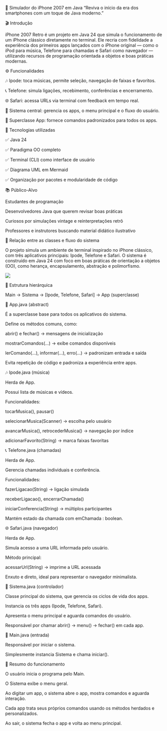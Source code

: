 
📱 Simulador do iPhone 2007 em Java
“Reviva o início da era dos smartphones com um toque de Java moderno.”

🎬 Introdução

iPhone 2007 Retro é um projeto em Java 24 que simula o funcionamento de um iPhone clássico diretamente no terminal. Ele recria com fidelidade a experiência dos primeiros apps lançados com o iPhone original — como o iPod para música, Telefone para chamadas e Safari como navegador — utilizando recursos de programação orientada a objetos e boas práticas modernas.

⚙️ Funcionalidades

🎶 Ipode: toca músicas, permite seleção, navegação de faixas e favoritos.

📞 Telefone: simula ligações, recebimento, conferências e encerramento.

🌐 Safari: acessa URLs via terminal com feedback em tempo real.

🧠 Sistema central: gerencia os apps, o menu principal e o fluxo do usuário.

🧱 Superclasse App: fornece comandos padronizados para todos os apps.

🧠 Tecnologias utilizadas

✅ Java 24

✅ Paradigma OO completo

✅ Terminal (CLI) como interface de usuário

✅ Diagrama UML em Mermaid

✅ Organização por pacotes e modularidade de código

📚 Público-Alvo

Estudantes de programação

Desenvolvedores Java que querem revisar boas práticas

Curiosos por simulações vintage e reinterpretações retrô

Professores e instrutores buscando material didático ilustrativo

🔁 Relação entre as classes e fluxo do sistema

O projeto simula um ambiente de terminal inspirado no iPhone clássico, com três aplicativos principais: Ipode, Telefone e Safari. O sistema é construído em Java 24 com foco em boas práticas de orientação a objetos (OO), como herança, encapsulamento, abstração e polimorfismo.

[![](https://mermaid.ink/img/pako:eNqNVV1v2jAU_SvIT1SFiBIYECGkbtWkSeWJbg9b9nCxb4i1xI5uHNSV0d9e5wNIQlY1L4nvPT6-5_jaOTCuBTKP8QjS9EHCjiD2lZCE3Eitek-ffeWrnn0KRO8-SXqHMpA_yyVsU0PAzWp1id7CliT1b2qRAHkIzVCs85n0RceghE77G0NS7RzHqYMiPAH6Gw5KIQ16JbCOkirQFFv-6xQS6evwUOkYcy1exVamjk2x3xIt6mpvY1TZqY76IkZzoHWWSg4NiQlkaUt1ihFy6-wZ30EHe1DdhISGNEeBXcmiih9SoG6EQchywa-w1yRNlx2RTA084FoKCak15dGOX0vYaw0WVAzvQPb5-u_kjTRZpO9NBlHL_CINZPJS_psPQD6fs1KZzn17sh4HWuGH9i6AF6RHuQMOHc5YxzluL4Bm11lj8wZWARIq-93Vf4rbFrSoEGIQjQ0bYlxFrZat1hGCqmX5hbfTzpboDQRA8kOSgWNq-_I7RR2tkFHU5f7V0QjbBld2NBRKe4LQMuUnCetdcNoh77xZtWxaSvEqTZ0FrEGqplgbqOT8-n3TmpMf9eW_4bAopBVqFnAOn9Yuw5Xe4XBVo6gFmyS1RJOmqLokCQs0G7AdScG8AKIUByxGe4_lY1Zo85kJMUafefZTAP3xma-OdlIC6qfWMfMMZXYa6WwXngZZIsBgdZmfEahEfpdmyjBvsigYmHdgz8wbj-6c2XTs3k3cxXjhTt3pgP21oLkzniwWs_mn0cgdzVz3OGAvxZojZz6zGBT2KqB19QPJX8c3I5Xlug?type=png)](https://mermaid.live/edit#pako:eNqNVV1v2jAU_SvIT1SFiBIYECGkbtWkSeWJbg9b9nCxb4i1xI5uHNSV0d9e5wNIQlY1L4nvPT6-5_jaOTCuBTKP8QjS9EHCjiD2lZCE3Eitek-ffeWrnn0KRO8-SXqHMpA_yyVsU0PAzWp1id7CliT1b2qRAHkIzVCs85n0RceghE77G0NS7RzHqYMiPAH6Gw5KIQ16JbCOkirQFFv-6xQS6evwUOkYcy1exVamjk2x3xIt6mpvY1TZqY76IkZzoHWWSg4NiQlkaUt1ihFy6-wZ30EHe1DdhISGNEeBXcmiih9SoG6EQchywa-w1yRNlx2RTA084FoKCak15dGOX0vYaw0WVAzvQPb5-u_kjTRZpO9NBlHL_CINZPJS_psPQD6fs1KZzn17sh4HWuGH9i6AF6RHuQMOHc5YxzluL4Bm11lj8wZWARIq-93Vf4rbFrSoEGIQjQ0bYlxFrZat1hGCqmX5hbfTzpboDQRA8kOSgWNq-_I7RR2tkFHU5f7V0QjbBld2NBRKe4LQMuUnCetdcNoh77xZtWxaSvEqTZ0FrEGqplgbqOT8-n3TmpMf9eW_4bAopBVqFnAOn9Yuw5Xe4XBVo6gFmyS1RJOmqLokCQs0G7AdScG8AKIUByxGe4_lY1Zo85kJMUafefZTAP3xma-OdlIC6qfWMfMMZXYa6WwXngZZIsBgdZmfEahEfpdmyjBvsigYmHdgz8wbj-6c2XTs3k3cxXjhTt3pgP21oLkzniwWs_mn0cgdzVz3OGAvxZojZz6zGBT2KqB19QPJX8c3I5Xlug)

🧱 Estrutura hierárquica

Main → Sistema → [Ipode, Telefone, Safari] → App (superclasse)

📌 App.java (abstract)

É a superclasse base para todos os aplicativos do sistema.

Define os métodos comuns, como:

abrir() e fechar() → mensagens de inicialização

mostrarComandos(...) → exibe comandos disponíveis

lerComando(...), informar(...), erro(...) → padronizam entrada e saída

Evita repetição de código e padroniza a experiência entre apps.

🎶 Ipode.java (música)

Herda de App.

Possui lista de músicas e vídeos.

Funcionalidades:

tocarMusica(), pausar()

selecionarMusica(Scanner) → escolha pelo usuário

avancarMusica(), retrocederMusica() → navegação por índice

adicionarFavorito(String) → marca faixas favoritas

📞 Telefone.java (chamadas)

Herda de App.

Gerencia chamadas individuais e conferência.

Funcionalidades:

fazerLigacao(String) → ligação simulada

receberLigacao(), encerrarChamada()

iniciarConferencia(String) → múltiplos participantes

Mantém estado da chamada com emChamada : boolean.

🌐 Safari.java (navegador)

Herda de App.

Simula acesso a uma URL informada pelo usuário.

Método principal:

acessarUrl(String) → imprime a URL acessada

Enxuto e direto, ideal para representar o navegador minimalista.

🧭 Sistema.java (controlador)

Classe principal do sistema, que gerencia os ciclos de vida dos apps.

Instancia os três apps (Ipode, Telefone, Safari).

Apresenta o menu principal e aguarda comandos do usuário.

Responsável por chamar abrir() → menu() → fechar() em cada app.

🎯 Main.java (entrada)

Responsável por iniciar o sistema.

Simplesmente instancia Sistema e chama iniciar().

🧬 Resumo do funcionamento

O usuário inicia o programa pelo Main.

O Sistema exibe o menu geral.

Ao digitar um app, o sistema abre o app, mostra comandos e aguarda interação.

Cada app trata seus próprios comandos usando os métodos herdados e personalizados.

Ao sair, o sistema fecha o app e volta ao menu principal.